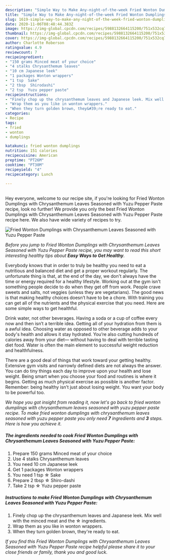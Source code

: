```yaml
---
description: "Simple Way to Make Any-night-of-the-week Fried Wonton Dumplings with Chrysanthemum Leaves Seasoned with Yuzu Pepper Paste"
title: "Simple Way to Make Any-night-of-the-week Fried Wonton Dumplings with Chrysanthemum Leaves Seasoned with Yuzu Pepper Paste"
slug: 1619-simple-way-to-make-any-night-of-the-week-fried-wonton-dumplings-with-chrysanthemum-leaves-seasoned-with-yuzu-pepper-paste
date: 2020-11-06T08:48:44.383Z
image: https://img-global.cpcdn.com/recipes/5988132664115200/751x532cq70/fried-wonton-dumplings-with-chrysanthemum-leaves-seasoned-with-yuzu-pepper-paste-recipe-main-photo.jpg
thumbnail: https://img-global.cpcdn.com/recipes/5988132664115200/751x532cq70/fried-wonton-dumplings-with-chrysanthemum-leaves-seasoned-with-yuzu-pepper-paste-recipe-main-photo.jpg
cover: https://img-global.cpcdn.com/recipes/5988132664115200/751x532cq70/fried-wonton-dumplings-with-chrysanthemum-leaves-seasoned-with-yuzu-pepper-paste-recipe-main-photo.jpg
author: Charlotte Roberson
ratingvalue: 4.9
reviewcount: 7
recipeingredient:
- "150 grams Minced meat of your choice"
- "4 stalks Chrysanthemum leaves"
- "10 cm Japanese leek"
- "1 packages Wonton wrappers"
- "1 tsp  Sake"
- "2 tbsp  Shirodashi"
- "2 tsp  Yuzu pepper paste"
recipeinstructions:
- "Finely chop up the chrysanthemum leaves and Japanese leek. Mix well with the minced meat and the ☆ ingredients."
- "Wrap them as you like in wonton wrappers."
- "When they turn golden brown, they&#39;re ready to eat."
categories:
- Recipe
tags:
- fried
- wonton
- dumplings

katakunci: fried wonton dumplings 
nutrition: 151 calories
recipecuisine: American
preptime: "PT26M"
cooktime: "PT30M"
recipeyield: "4"
recipecategory: Lunch

---
```

<br>
Hey everyone, welcome to our recipe site, if you're looking for Fried Wonton Dumplings with Chrysanthemum Leaves Seasoned with Yuzu Pepper Paste recipe, look no further! We provide you only the best Fried Wonton Dumplings with Chrysanthemum Leaves Seasoned with Yuzu Pepper Paste recipe here. We also have wide variety of recipes to try.
<br>


![Fried Wonton Dumplings with Chrysanthemum Leaves Seasoned with Yuzu Pepper Paste](https://img-global.cpcdn.com/recipes/5988132664115200/751x532cq70/fried-wonton-dumplings-with-chrysanthemum-leaves-seasoned-with-yuzu-pepper-paste-recipe-main-photo.jpg)

<i>Before you jump to Fried Wonton Dumplings with Chrysanthemum Leaves Seasoned with Yuzu Pepper Paste recipe, you may want to read this short interesting healthy tips about <strong>Easy Ways to Get Healthy</strong>.</i>

Everybody knows that in order to truly be healthy you need to eat a nutritious and balanced diet and get a proper workout regularly. The unfortunate thing is that, at the end of the day, we don't always have the time or energy required for a healthy lifestyle. Working out at the gym isn't something people decide to do when they get off from work. People crave sweets and salts, not veggies (unless they are vegetarians). The good news is that making healthy choices doesn’t have to be a chore. With training you can get all of the nutrients and the physical exercise that you need. Here are some simple ways to get healthful.

Drink water, not other beverages. Having a soda or a cup of coffee every now and then isn’t a terrible idea. Getting all of your hydration from them is a awful idea. Choosing water as opposed to other beverage adds to your body's health and allows it stay hydrated. You’re also cutting hundreds of calories away from your diet— without having to deal with terrible tasting diet food. Water is often the main element to successful weight reduction and healthfulness.

There are a good deal of things that work toward your getting healthy. Extensive gym visits and narrowly defined diets are not always the answer. You can do tiny things each day to improve upon your health and lose weight. Being smart when you choose your food and routines is where it begins. Getting as much physical exercise as possible is another factor. Remember: being healthy isn’t just about losing weight. You want your body to be powerful too. 


<i>We hope you got insight from reading it, now let's go back to fried wonton dumplings with chrysanthemum leaves seasoned with yuzu pepper paste recipe. To make fried wonton dumplings with chrysanthemum leaves seasoned with yuzu pepper paste you only need <strong>7</strong> ingredients and <strong>3</strong> steps. Here is how you achieve it.
</i>

##### The ingredients needed to cook Fried Wonton Dumplings with Chrysanthemum Leaves Seasoned with Yuzu Pepper Paste:

1. Prepare 150 grams Minced meat of your choice
1. Use 4 stalks Chrysanthemum leaves
1. You need 10 cm Japanese leek
1. Get 1 packages Wonton wrappers
1. You need 1 tsp ☆ Sake
1. Prepare 2 tbsp ☆ Shiro-dashi
1. Take 2 tsp ☆ Yuzu pepper paste


##### Instructions to make Fried Wonton Dumplings with Chrysanthemum Leaves Seasoned with Yuzu Pepper Paste:

1. Finely chop up the chrysanthemum leaves and Japanese leek. Mix well with the minced meat and the ☆ ingredients.
1. Wrap them as you like in wonton wrappers.
1. When they turn golden brown, they&#39;re ready to eat.


<i>If you find this Fried Wonton Dumplings with Chrysanthemum Leaves Seasoned with Yuzu Pepper Paste recipe helpful please share it to your close friends or family, thank you and good luck.</i>
